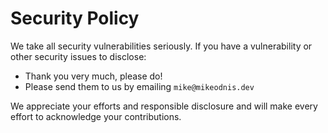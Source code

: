# Security Policy

We take all security vulnerabilities seriously.
If you have a vulnerability or other security issues to disclose:

- Thank you very much, please do!
- Please send them to us by emailing `mike@mikeodnis.dev`

We appreciate your efforts and responsible disclosure and will make every effort to acknowledge your contributions.
